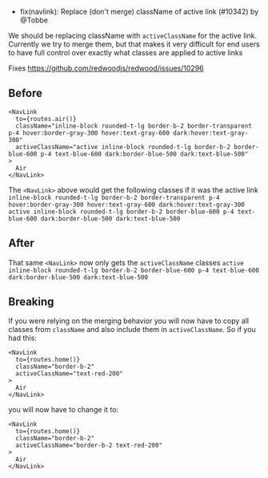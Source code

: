 - fix(navlink): Replace (don't merge) className of active link (#10342) by @Tobbe

We should be replacing className with `activeClassName` for the active link. Currently we try to merge them, but that makes it very difficult for end users to have full control over exactly what classes are applied to active links

Fixes https://github.com/redwoodjs/redwood/issues/10296

## Before

```tsx
<NavLink
  to={routes.air()}
  className="inline-block rounded-t-lg border-b-2 border-transparent p-4 hover:border-gray-300 hover:text-gray-600 dark:hover:text-gray-300"
  activeClassName="active inline-block rounded-t-lg border-b-2 border-blue-600 p-4 text-blue-600 dark:border-blue-500 dark:text-blue-500"
>
  Air
</NavLink>
```

The `<NavLink>` above would get the following classes if it was the active link
`inline-block rounded-t-lg border-b-2 border-transparent p-4 hover:border-gray-300 hover:text-gray-600 dark:hover:text-gray-300 active inline-block rounded-t-lg border-b-2 border-blue-600 p-4 text-blue-600 dark:border-blue-500 dark:text-blue-500`

## After

That same `<NavLink>` now only gets the `activeClassName` classes `active inline-block rounded-t-lg border-b-2 border-blue-600 p-4 text-blue-600 dark:border-blue-500 dark:text-blue-500`


## Breaking

If you were relying on the merging behavior you will now have to copy all classes from `className` and also include them in `activeClassName`.
So if you had this:

```tsx
<NavLink
  to={routes.home()}
  className="border-b-2"
  activeClassName="text-red-200"
>
  Air
</NavLink>
```

you will now have to change it to:

```tsx
<NavLink
  to={routes.home()}
  className="border-b-2"
  activeClassName="border-b-2 text-red-200"
>
  Air
</NavLink>
```

